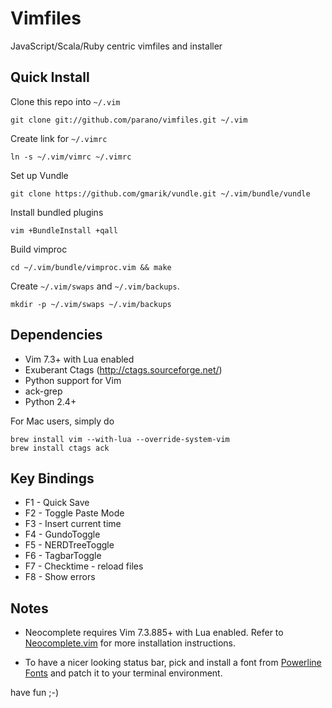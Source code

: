 Vimfiles
================
JavaScript/Scala/Ruby centric vimfiles and installer

## Quick Install ##

Clone this repo into ```~/.vim```

``` 
git clone git://github.com/parano/vimfiles.git ~/.vim 
```

Create link for ```~/.vimrc```

```
ln -s ~/.vim/vimrc ~/.vimrc
```

Set up Vundle

```
git clone https://github.com/gmarik/vundle.git ~/.vim/bundle/vundle
```


Install bundled plugins

```
vim +BundleInstall +qall
```


Build vimproc
```
cd ~/.vim/bundle/vimproc.vim && make
```

Create ```~/.vim/swaps``` and ```~/.vim/backups```.

``` 
mkdir -p ~/.vim/swaps ~/.vim/backups 
```

## Dependencies ##
* Vim 7.3+ with Lua enabled
* Exuberant Ctags (http://ctags.sourceforge.net/)
* Python support for Vim
* ack-grep
* Python 2.4+

For Mac users, simply do
``` 
brew install vim --with-lua --override-system-vim 
brew install ctags ack 
```

## Key Bindings

* F1 - Quick Save
* F2 - Toggle Paste Mode
* F3 - Insert current time
* F4 - GundoToggle
* F5 - NERDTreeToggle
* F6 - TagbarToggle
* F7 - Checktime - reload files
* F8 - Show errors

## Notes

* Neocomplete requires Vim 7.3.885+ with Lua enabled. Refer to
[Neocomplete.vim](https://github.com/Shougo/neocomplete.vim) for more
installation instructions. 

* To have a nicer looking status bar, pick and install a font from [Powerline
Fonts](https://github.com/Lokaltog/powerline-fonts) and patch it to your
terminal environment.


have fun ;-)
